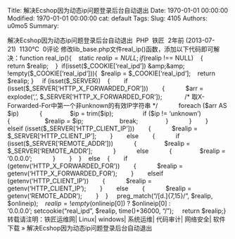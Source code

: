 Title: 解决Ecshop因为动态ip问题登录后台自动退出
Date: 1970-01-01 00:00:00
Modified: 1970-01-01 00:00:00
cat: default
Tags: 
Slug: 4105
Authors: u0mo5 
Summary: 

解决Ecshop因为动态ip问题登录后台自动退出
 PHP  铁匠  2年前 (2013-07-21)  1130℃  0评论
修改lib_base.php文件real_ip()函数，添加以下代码即可解决：function real_ip(){    static $realip = NULL;
    if ($realip !== NULL)    {        return $realip;    }  if(isset($_COOKIE[‘real_ipd’]) &amp;&amp; !empty($_COOKIE[‘real_ipd’])){  $realip = $_COOKIE[‘real_ipd’];    return $realip; }
    if (isset($_SERVER))    {        if (isset($_SERVER[‘HTTP_X_FORWARDED_FOR’]))        {            $arr = explode(‘,’, $_SERVER[‘HTTP_X_FORWARDED_FOR’]);
            /* 取X-Forwarded-For中第一个非unknown的有效IP字符串 */            foreach ($arr AS $ip)            {                $ip = trim($ip);
                if ($ip != ‘unknown’)                {                    $realip = $ip;
                    break;                }            }        }        elseif (isset($_SERVER[‘HTTP_CLIENT_IP’]))        {            $realip = $_SERVER[‘HTTP_CLIENT_IP’];        }        else        {            if (isset($_SERVER[‘REMOTE_ADDR’]))            {                $realip = $_SERVER[‘REMOTE_ADDR’];            }            else            {                $realip = ‘0.0.0.0’;            }        }    }    else    {        if (getenv(‘HTTP_X_FORWARDED_FOR’))        {            $realip = getenv(‘HTTP_X_FORWARDED_FOR’);        }        elseif (getenv(‘HTTP_CLIENT_IP’))        {            $realip = getenv(‘HTTP_CLIENT_IP’);        }        else        {            $realip = getenv(‘REMOTE_ADDR’);        }    }
    preg_match(“/[d.]{7,15}/”, $realip, $onlineip);    $realip = !empty($onlineip[0]) ? $onlineip[0] : ‘0.0.0.0’; setcookie(“real_ipd”, $realip, time()+36000, “/”);
    return $realip;}
转载请注明：铁匠运维网| Linux| windows| 系统运维| 代码审计| 网络安全| 软件下载 » 解决Ecshop因为动态ip问题登录后台自动退出
 
 
